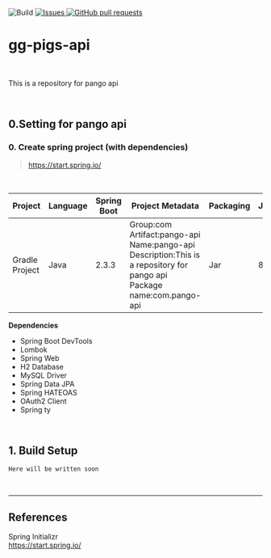 


<p>
  
<img alt="Build" src="https://github.com/pigs-pango-team/gg-pigs-api/workflows/Java%20CI%20with%20Gradle/badge.svg" />
  
<a href="https://github.com/pigs-pango-team/gg-pigs-api/issues">
  <img alt="Issues" src="https://img.shields.io/github/issues/pigs-pango-team/gg-pigs-api?color=0088ff" />
</a>
<a href="https://github.com/pigs-pango-team/gg-pigs-api/pulls">
  <img alt="GitHub pull requests" src="https://img.shields.io/github/issues-pr/pigs-pango-team/gg-pigs-api?color=0088ff" />
</a>
</p>

# gg-pigs-api

<BR>

This is a repository for pango api

<BR>

## 0.Setting for pango api

### 0. Create spring project (with dependencies)

> https://start.spring.io/

<BR>

|Project|Language|Spring Boot|Project Metadata|Packaging|Java|
|-------|--------|-----------|----------------|---------|----|
|Gradle Project|Java|2.3.3|Group:com<BR>Artifact:pango-api<BR>Name:pango-api<BR>Description:This is a repository for pango api<BR>Package name:com.pango-api|Jar|8

**Dependencies**
- Spring Boot DevTools
- Lombok
- Spring Web
- H2 Database
- MySQL Driver
- Spring Data JPA
- Spring HATEOAS
- OAuth2 Client
- Spring ty



<BR>

## 1. Build Setup
```
Here will be written soon
```

<BR>

<HR>

## References
Spring Initializr<BR>
  https://start.spring.io/
  

